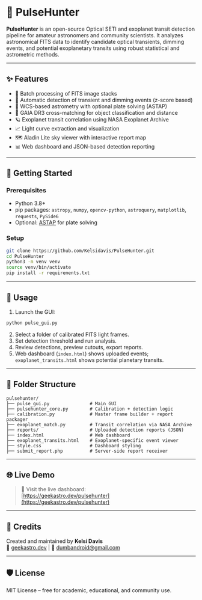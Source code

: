 # 🔭 PulseHunter

**PulseHunter** is an open-source Optical SETI and exoplanet transit detection pipeline for amateur astronomers and community scientists. It analyzes astronomical FITS data to identify candidate optical transients, dimming events, and potential exoplanetary transits using robust statistical and astrometric methods.

---

## ✨ Features

- 📁 Batch processing of FITS image stacks
- 🧠 Automatic detection of transient and dimming events (z-score based)
- 🌌 WCS-based astrometry with optional plate solving (ASTAP)
- 🌟 GAIA DR3 cross-matching for object classification and distance
- 🪐 Exoplanet transit correlation using NASA Exoplanet Archive
- 📈 Light curve extraction and visualization
- 🗺️ Aladin Lite sky viewer with interactive report map
- 📊 Web dashboard and JSON-based detection reporting

---

## 🚀 Getting Started

### Prerequisites

- Python 3.8+
- pip packages: `astropy`, `numpy`, `opencv-python`, `astroquery`, `matplotlib`, `requests`, `PySide6`
- Optional: [ASTAP](https://www.hnsky.org/astap.htm) for plate solving

### Setup

```bash
git clone https://github.com/Kelsidavis/PulseHunter.git
cd PulseHunter
python3 -m venv venv
source venv/bin/activate
pip install -r requirements.txt
```

---

## 🧪 Usage

1. Launch the GUI:

```bash
python pulse_gui.py
```

2. Select a folder of calibrated FITS light frames.
3. Set detection threshold and run analysis.
4. Review detections, preview cutouts, export reports.
5. Web dashboard (`index.html`) shows uploaded events; `exoplanet_transits.html` shows potential planetary transits.

---

## 📂 Folder Structure

```
pulsehunter/
├── pulse_gui.py               # Main GUI
├── pulsehunter_core.py        # Calibration + detection logic
├── calibration.py             # Master frame builder + report packager
├── exoplanet_match.py         # Transit correlation via NASA Archive
├── reports/                   # Uploaded detection reports (JSON)
├── index.html                 # Web dashboard
├── exoplanet_transits.html    # Exoplanet-specific event viewer
├── style.css                  # Dashboard styling
├── submit_report.php          # Server-side report receiver
```

---

## 🌐 Live Demo

> 📡 Visit the live dashboard:  
[https://geekastro.dev/pulsehunter](https://geekastro.dev/pulsehunter)

---

## 🙌 Credits

Created and maintained by **Kelsi Davis**  
🔗 [geekastro.dev](https://geekastro.dev) | 📧 dumbandroid@gmail.com

---

## 🛡 License

MIT License – free for academic, educational, and community use.
